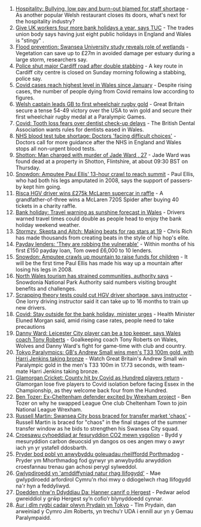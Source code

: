 1. [Hospitality: Bullying, low pay and burn-out blamed for staff shortage](https://www.bbc.co.uk/news/uk-wales-58341916?at_medium=RSS&at_campaign=KARANGA) - As another popular Welsh restaurant closes its doors, what's next for the hospitality industry?
2. [Give UK workers four more bank holidays a year, says TUC](https://www.bbc.co.uk/news/business-58379875?at_medium=RSS&at_campaign=KARANGA) - The trades union body says having just eight public holidays in England and Wales is "stingy" .
3. [Flood prevention: Swansea University study reveals role of wetlands](https://www.bbc.co.uk/news/uk-wales-58370371?at_medium=RSS&at_campaign=KARANGA) - Vegetation can save up to £27m in avoided damage per estuary during a large storm, researchers say.
4. [Police shut major Cardiff road after double stabbing](https://www.bbc.co.uk/news/uk-wales-58374949?at_medium=RSS&at_campaign=KARANGA) - A key route in Cardiff city centre is closed on Sunday morning following a stabbing, police say.
5. [Covid cases reach highest level in Wales since January](https://www.bbc.co.uk/news/uk-wales-58374950?at_medium=RSS&at_campaign=KARANGA) - Despite rising cases, the number of people dying from Covid remains low according to figures.
6. [Welsh captain leads GB to first wheelchair rugby gold](https://www.bbc.co.uk/sport/disability-sport/58374295?at_medium=RSS&at_campaign=KARANGA) - Great Britain secure a tense 54-49 victory over the USA to win gold and secure their first wheelchair rugby medal at a Paralympic Games.
7. [Covid: Tooth loss fears over dentist check-up delays](https://www.bbc.co.uk/news/uk-wales-58144671?at_medium=RSS&at_campaign=KARANGA) - The British Dental Association wants rules for dentists eased in Wales.
8. [NHS blood test tube shortage: Doctors 'facing difficult choices'](https://www.bbc.co.uk/news/health-58374553?at_medium=RSS&at_campaign=KARANGA) - Doctors call for more guidance after the NHS in England and Wales stops all non-urgent blood tests.
9. [Shotton: Man charged with murder of Jade Ward , 27](https://www.bbc.co.uk/news/uk-wales-58371557?at_medium=RSS&at_campaign=KARANGA) - Jade Ward was found dead at a property in Shotton, Flintshire, at about 09:30 BST on Thursday.
10. [Snowdon: Amputee Paul Ellis' 13-hour crawl to reach summit](https://www.bbc.co.uk/news/uk-wales-58371553?at_medium=RSS&at_campaign=KARANGA) - Paul Ellis, who had both his legs amputated in 2008, says the support of passers-by kept him going.
11. [Risca HGV driver wins £275k McLaren supercar in raffle](https://www.bbc.co.uk/news/uk-wales-58371549?at_medium=RSS&at_campaign=KARANGA) - A grandfather-of-three wins a McLaren 720S Spider after buying 40 tickets in a charity raffle.
12. [Bank holiday: Travel warning as sunshine forecast in Wales](https://www.bbc.co.uk/news/uk-wales-58359415?at_medium=RSS&at_campaign=KARANGA) - Drivers warned travel times could double as people head to enjoy the bank holiday weekend weather.
13. [Stormzy, Skepta and Aitch: Making beats for rap stars at 19](https://www.bbc.co.uk/news/uk-wales-58355499?at_medium=RSS&at_campaign=KARANGA) - Chris Rich has made thousands from creating beats in the style of hip hop's elite.
14. [Payday lenders: 'They are robbing the vulnerable'](https://www.bbc.co.uk/news/uk-wales-58361988?at_medium=RSS&at_campaign=KARANGA) - Within months of his first £150 payday loan, Tom owed £6,000 to 10 lenders.
15. [Snowdon: Amputee crawls up mountain to raise funds for children](https://www.bbc.co.uk/news/uk-wales-58359428?at_medium=RSS&at_campaign=KARANGA) - It will be the first time Paul Ellis has made his way up a mountain after losing his legs in 2008.
16. [North Wales tourism has strained communities, authority says](https://www.bbc.co.uk/news/uk-wales-58351077?at_medium=RSS&at_campaign=KARANGA) - Snowdonia National Park Authority said numbers visiting brought benefits and challenges.
17. [Scrapping theory tests could cut HGV driver shortage, says instructor](https://www.bbc.co.uk/news/uk-wales-58348870?at_medium=RSS&at_campaign=KARANGA) - One lorry driving instructor said it can take up to 16 months to train up new drivers.
18. [Covid: Stay outside for the bank holiday, minister urges](https://www.bbc.co.uk/news/uk-wales-58354655?at_medium=RSS&at_campaign=KARANGA) - Health Minister Eluned Morgan said, amid rising case rates, people need to take precautions
19. [Danny Ward: Leicester City player can be a top keeper, says Wales coach Tony Roberts](https://www.bbc.co.uk/sport/football/58378092?at_medium=RSS&at_campaign=KARANGA) - Goalkeeping coach Tony Roberts on Wales, Wolves and Danny Ward's fight for game-time with club and country.
20. [Tokyo Paralympics: GB's Andrew Small wins men's T33 100m gold, with Harri Jenkins taking bronze](https://www.bbc.co.uk/sport/av/disability-sport/58382979?at_medium=RSS&at_campaign=KARANGA) - Watch Great Britain's Andrew Small win Paralympic gold in the men's T33 100m in 17.73 seconds, with team-mate Harri Jenkins taking bronze.
21. [Glamorgan Cricket: County hit by Covid as Hundred players return](https://www.bbc.co.uk/sport/cricket/58378811?at_medium=RSS&at_campaign=KARANGA) - Glamorgan lose five players to Covid isolation before facing Essex in the Championship, as they welcome back four from the Hundred.
22. [Ben Tozer: Ex-Cheltenham defender excited by Wrexham project](https://www.bbc.co.uk/sport/football/58378693?at_medium=RSS&at_campaign=KARANGA) - Ben Tozer on why he swapped League One club Cheltenham Town to join National League Wrexham.
23. [Russell Martin: Swansea City boss braced for transfer market 'chaos'](https://www.bbc.co.uk/sport/football/58370856?at_medium=RSS&at_campaign=KARANGA) - Russell Martin is braced for "chaos" in the final stages of the summer transfer window as he bids to strengthen his Swansea City squad.
24. [Croesawu cyhoeddiad ar fesuryddion CO2 mewn ysgolion](https://www.bbc.co.uk/newyddion/58363903?at_medium=RSS&at_campaign=KARANGA) - Bydd y mesuryddion carbon deuocsid yn dangos os oes angen mwy o awyr iach yn yr ystafell ddosbarth.
25. [Pryder bod pobl yn anwybyddu goleuadau rheilffordd Porthmadog](https://www.bbc.co.uk/newyddion/58375311?at_medium=RSS&at_campaign=KARANGA) - Pryder ym Mhorthmadog fod gyrwyr yn anwybyddu arwyddion croesfannau trenau gan achosi perygl sylweddol.
26. [Gwlypdiroedd yn 'amddiffyniad natur rhag llifogydd'](https://www.bbc.co.uk/newyddion/58351150?at_medium=RSS&at_campaign=KARANGA) - Mae gwlypdiroedd arfordirol Cymru'n rhoi mwy o ddiogelwch rhag llifogydd na'r hyn a feddyliwyd.
27. [Doedden nhw'n Ddyddiau Da: Hanner canrif o Hergest](https://www.bbc.co.uk/newyddion/58357416?at_medium=RSS&at_campaign=KARANGA) - Pedwar aelod gwreiddiol y grŵp Hergest sy’n cofio’r blynyddoedd cynnar.
28. [Aur i dîm rygbi cadair olwyn Prydain yn Tokyo](https://www.bbc.co.uk/newyddion/58375317?at_medium=RSS&at_campaign=KARANGA) - Tîm Prydain, dan arweiniad y Cymro Jim Roberts, yn trechu'r UDA i ennill aur yn y Gemau Paralympaidd.
